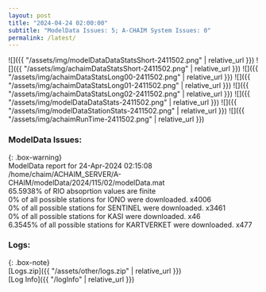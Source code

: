 ```yaml
---
layout: post
title: "2024-04-24 02:00:00"
subtitle: "ModelData Issues: 5; A-CHAIM System Issues: 0"
permalink: /latest/
---
```


![]({{ "/assets/img/modelDataDataStatsShort-2411502.png" | relative_url }})
![]({{ "/assets/img/achaimDataStatsShort-2411502.png" | relative_url }})
![]({{ "/assets/img/achaimDataStatsLong00-2411502.png" | relative_url }})
![]({{ "/assets/img/achaimDataStatsLong01-2411502.png" | relative_url }})
![]({{ "/assets/img/achaimDataStatsLong02-2411502.png" | relative_url }})
![]({{ "/assets/img/modelDataDataStats-2411502.png" | relative_url }})
![]({{ "/assets/img/modelDataStationStats-2411502.png" | relative_url }})
![]({{ "/assets/img/achaimRunTime-2411502.png" | relative_url }})


### ModelData Issues:  
  
{: .box-warning}  
 ModelData report for 24-Apr-2024 02:15:08   
 /home/chaim/ACHAIM_SERVER/A-CHAIM/modelData/2024/115/02/modelData.mat   
 65.5938% of RIO absoprtion values are finite   
 0% of all possible stations for IONO were downloaded. x4006   
 0% of all possible stations for SENTINEL were downloaded. x3461   
 0% of all possible stations for KASI were downloaded. x46   
 6.3545% of all possible stations for KARTVERKET were downloaded. x477   
  


### Logs:  
  
{: .box-note}  
[Logs.zip]({{ "/assets/other/logs.zip" | relative_url }})  
[Log Info]({{ "/logInfo" | relative_url }})  
